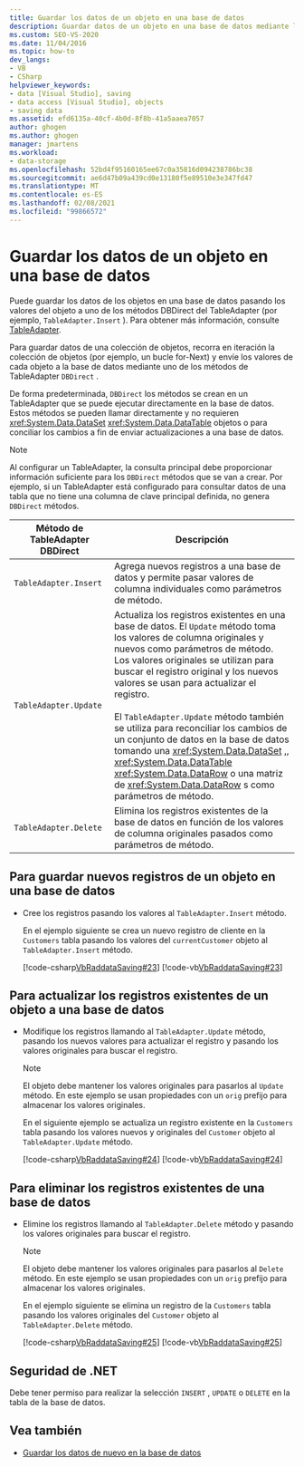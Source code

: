 ```yaml
---
title: Guardar los datos de un objeto en una base de datos
description: Guardar datos de un objeto en una base de datos mediante las herramientas de conjunto de datos de Visual Studio. Vea cómo guardar nuevos registros, actualizar registros existentes y eliminar registros existentes.
ms.custom: SEO-VS-2020
ms.date: 11/04/2016
ms.topic: how-to
dev_langs:
- VB
- CSharp
helpviewer_keywords:
- data [Visual Studio], saving
- data access [Visual Studio], objects
- saving data
ms.assetid: efd6135a-40cf-4b0d-8f8b-41a5aaea7057
author: ghogen
ms.author: ghogen
manager: jmartens
ms.workload:
- data-storage
ms.openlocfilehash: 52bd4f95160165ee67c0a35816d094238786bc38
ms.sourcegitcommit: ae6d47b09a439cd0e13180f5e89510e3e347fd47
ms.translationtype: MT
ms.contentlocale: es-ES
ms.lasthandoff: 02/08/2021
ms.locfileid: "99866572"
---
```

# <a name="save-data-from-an-object-to-a-database"></a>Guardar los datos de un objeto en una base de datos

Puede guardar los datos de los objetos en una base de datos pasando los valores del objeto a uno de los métodos DBDirect del TableAdapter (por ejemplo, `TableAdapter.Insert` ). Para obtener más información, consulte [TableAdapter](../data-tools/create-and-configure-tableadapters.md).

Para guardar datos de una colección de objetos, recorra en iteración la colección de objetos (por ejemplo, un bucle for-Next) y envíe los valores de cada objeto a la base de datos mediante uno de los métodos de TableAdapter `DBDirect` .

De forma predeterminada, `DBDirect` los métodos se crean en un TableAdapter que se puede ejecutar directamente en la base de datos. Estos métodos se pueden llamar directamente y no requieren <xref:System.Data.DataSet> <xref:System.Data.DataTable> objetos o para conciliar los cambios a fin de enviar actualizaciones a una base de datos.

> [!NOTE]
> Al configurar un TableAdapter, la consulta principal debe proporcionar información suficiente para los `DBDirect` métodos que se van a crear. Por ejemplo, si un TableAdapter está configurado para consultar datos de una tabla que no tiene una columna de clave principal definida, no genera `DBDirect` métodos.

|Método de TableAdapter DBDirect|Descripción|
| - |-----------------|
|`TableAdapter.Insert`|Agrega nuevos registros a una base de datos y permite pasar valores de columna individuales como parámetros de método.|
|`TableAdapter.Update`|Actualiza los registros existentes en una base de datos. El `Update` método toma los valores de columna originales y nuevos como parámetros de método. Los valores originales se utilizan para buscar el registro original y los nuevos valores se usan para actualizar el registro.<br /><br /> El `TableAdapter.Update` método también se utiliza para reconciliar los cambios de un conjunto de datos en la base de datos tomando una <xref:System.Data.DataSet> ,, <xref:System.Data.DataTable> <xref:System.Data.DataRow> o una matriz de <xref:System.Data.DataRow> s como parámetros de método.|
|`TableAdapter.Delete`|Elimina los registros existentes de la base de datos en función de los valores de columna originales pasados como parámetros de método.|

## <a name="to-save-new-records-from-an-object-to-a-database"></a>Para guardar nuevos registros de un objeto en una base de datos

- Cree los registros pasando los valores al `TableAdapter.Insert` método.

     En el ejemplo siguiente se crea un nuevo registro de cliente en la `Customers` tabla pasando los valores del `currentCustomer` objeto al `TableAdapter.Insert` método.

     [!code-csharp[VbRaddataSaving#23](../data-tools/codesnippet/CSharp/save-data-from-an-object-to-a-database_1.cs)]
     [!code-vb[VbRaddataSaving#23](../data-tools/codesnippet/VisualBasic/save-data-from-an-object-to-a-database_1.vb)]

## <a name="to-update-existing-records-from-an-object-to-a-database"></a>Para actualizar los registros existentes de un objeto a una base de datos

- Modifique los registros llamando al `TableAdapter.Update` método, pasando los nuevos valores para actualizar el registro y pasando los valores originales para buscar el registro.

    > [!NOTE]
    > El objeto debe mantener los valores originales para pasarlos al `Update` método. En este ejemplo se usan propiedades con un `orig` prefijo para almacenar los valores originales.

     En el siguiente ejemplo se actualiza un registro existente en la `Customers` tabla pasando los valores nuevos y originales del `Customer` objeto al `TableAdapter.Update` método.

     [!code-csharp[VbRaddataSaving#24](../data-tools/codesnippet/CSharp/save-data-from-an-object-to-a-database_2.cs)]
     [!code-vb[VbRaddataSaving#24](../data-tools/codesnippet/VisualBasic/save-data-from-an-object-to-a-database_2.vb)]

## <a name="to-delete-existing-records-from-a-database"></a>Para eliminar los registros existentes de una base de datos

- Elimine los registros llamando al `TableAdapter.Delete` método y pasando los valores originales para buscar el registro.

    > [!NOTE]
    > El objeto debe mantener los valores originales para pasarlos al `Delete` método. En este ejemplo se usan propiedades con un `orig` prefijo para almacenar los valores originales.

     En el ejemplo siguiente se elimina un registro de la `Customers` tabla pasando los valores originales del `Customer` objeto al `TableAdapter.Delete` método.

     [!code-csharp[VbRaddataSaving#25](../data-tools/codesnippet/CSharp/save-data-from-an-object-to-a-database_3.cs)]
     [!code-vb[VbRaddataSaving#25](../data-tools/codesnippet/VisualBasic/save-data-from-an-object-to-a-database_3.vb)]

## <a name="net-security"></a>Seguridad de .NET

Debe tener permiso para realizar la selección `INSERT` , `UPDATE` o `DELETE` en la tabla de la base de datos.

## <a name="see-also"></a>Vea también

- [Guardar los datos de nuevo en la base de datos](../data-tools/save-data-back-to-the-database.md)

